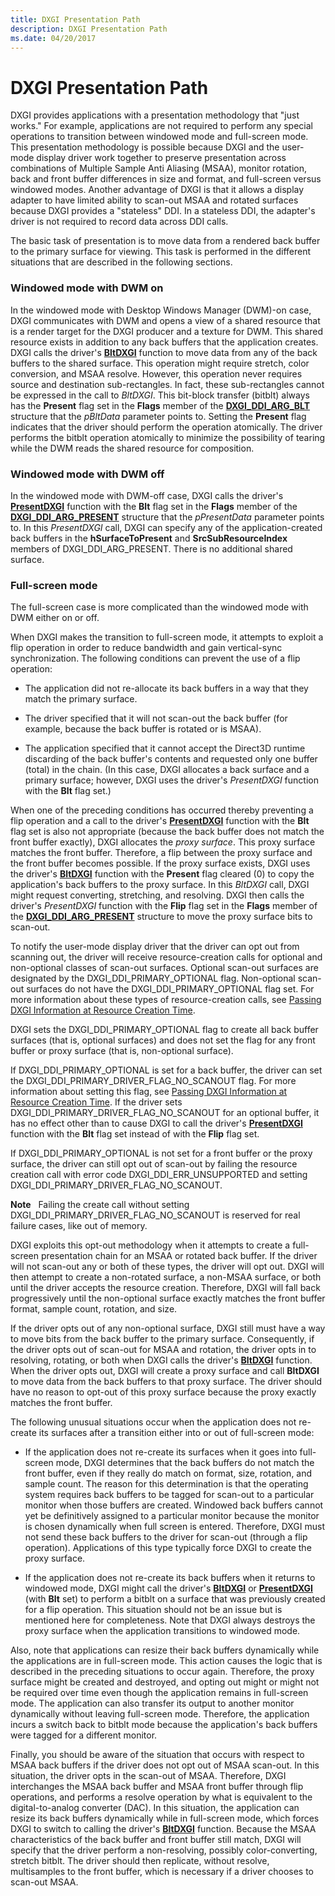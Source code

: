 ```yaml
---
title: DXGI Presentation Path
description: DXGI Presentation Path
ms.date: 04/20/2017
---
```


# DXGI Presentation Path


DXGI provides applications with a presentation methodology that "just works." For example, applications are not required to perform any special operations to transition between windowed mode and full-screen mode. This presentation methodology is possible because DXGI and the user-mode display driver work together to preserve presentation across combinations of Multiple Sample Anti Aliasing (MSAA), monitor rotation, back and front buffer differences in size and format, and full-screen versus windowed modes. Another advantage of DXGI is that it allows a display adapter to have limited ability to scan-out MSAA and rotated surfaces because DXGI provides a "stateless" DDI. In a stateless DDI, the adapter's driver is not required to record data across DDI calls.

The basic task of presentation is to move data from a rendered back buffer to the primary surface for viewing. This task is performed in the different situations that are described in the following sections.

### <span id="windowed_mode_with_dwm_on"></span><span id="WINDOWED_MODE_WITH_DWM_ON"></span>Windowed mode with DWM on

In the windowed mode with Desktop Windows Manager (DWM)-on case, DXGI communicates with DWM and opens a view of a shared resource that is a render target for the DXGI producer and a texture for DWM. This shared resource exists in addition to any back buffers that the application creates. DXGI calls the driver's [**BltDXGI**](/windows-hardware/drivers/ddi/dxgiddi/ns-dxgiddi-dxgi_ddi_base_functions) function to move data from any of the back buffers to the shared surface. This operation might require stretch, color conversion, and MSAA resolve. However, this operation never requires source and destination sub-rectangles. In fact, these sub-rectangles cannot be expressed in the call to *BltDXGI*. This bit-block transfer (bitblt) always has the **Present** flag set in the **Flags** member of the [**DXGI\_DDI\_ARG\_BLT**](/windows-hardware/drivers/ddi/dxgiddi/ns-dxgiddi-dxgi_ddi_arg_blt) structure that the *pBltData* parameter points to. Setting the **Present** flag indicates that the driver should perform the operation atomically. The driver performs the bitblt operation atomically to minimize the possibility of tearing while the DWM reads the shared resource for composition.

### <span id="windowed_mode_with_dwm_off"></span><span id="WINDOWED_MODE_WITH_DWM_OFF"></span>Windowed mode with DWM off

In the windowed mode with DWM-off case, DXGI calls the driver's [**PresentDXGI**](/windows-hardware/drivers/ddi/dxgiddi/ns-dxgiddi-dxgi_ddi_base_functions) function with the **Blt** flag set in the **Flags** member of the [**DXGI\_DDI\_ARG\_PRESENT**](/windows-hardware/drivers/ddi/dxgiddi/ns-dxgiddi-dxgi_ddi_arg_present) structure that the *pPresentData* parameter points to. In this *PresentDXGI* call, DXGI can specify any of the application-created back buffers in the **hSurfaceToPresent** and **SrcSubResourceIndex** members of DXGI\_DDI\_ARG\_PRESENT. There is no additional shared surface.

### <span id="full_screen_mode"></span><span id="FULL_SCREEN_MODE"></span>Full-screen mode

The full-screen case is more complicated than the windowed mode with DWM either on or off.

When DXGI makes the transition to full-screen mode, it attempts to exploit a flip operation in order to reduce bandwidth and gain vertical-sync synchronization. The following conditions can prevent the use of a flip operation:

-   The application did not re-allocate its back buffers in a way that they match the primary surface.

-   The driver specified that it will not scan-out the back buffer (for example, because the back buffer is rotated or is MSAA).

-   The application specified that it cannot accept the Direct3D runtime discarding of the back buffer's contents and requested only one buffer (total) in the chain. (In this case, DXGI allocates a back surface and a primary surface; however, DXGI uses the driver's *PresentDXGI* function with the **Blt** flag set.)

When one of the preceding conditions has occurred thereby preventing a flip operation and a call to the driver's [**PresentDXGI**](/windows-hardware/drivers/ddi/dxgiddi/ns-dxgiddi-dxgi_ddi_base_functions) function with the **Blt** flag set is also not appropriate (because the back buffer does not match the front buffer exactly), DXGI allocates the *proxy surface*. This proxy surface matches the front buffer. Therefore, a flip between the proxy surface and the front buffer becomes possible. If the proxy surface exists, DXGI uses the driver's [**BltDXGI**](/windows-hardware/drivers/ddi/dxgiddi/ns-dxgiddi-dxgi_ddi_base_functions) function with the **Present** flag cleared (0) to copy the application's back buffers to the proxy surface. In this *BltDXGI* call, DXGI might request converting, stretching, and resolving. DXGI then calls the driver's *PresentDXGI* function with the **Flip** flag set in the **Flags** member of the [**DXGI\_DDI\_ARG\_PRESENT**](/windows-hardware/drivers/ddi/dxgiddi/ns-dxgiddi-dxgi_ddi_arg_present) structure to move the proxy surface bits to scan-out.

To notify the user-mode display driver that the driver can opt out from scanning out, the driver will receive resource-creation calls for optional and non-optional classes of scan-out surfaces. Optional scan-out surfaces are designated by the DXGI\_DDI\_PRIMARY\_OPTIONAL flag. Non-optional scan-out surfaces do not have the DXGI\_DDI\_PRIMARY\_OPTIONAL flag set. For more information about these types of resource-creation calls, see [Passing DXGI Information at Resource Creation Time](passing-dxgi-information-at-resource-creation-time.md).

DXGI sets the DXGI\_DDI\_PRIMARY\_OPTIONAL flag to create all back buffer surfaces (that is, optional surfaces) and does not set the flag for any front buffer or proxy surface (that is, non-optional surface).

If DXGI\_DDI\_PRIMARY\_OPTIONAL is set for a back buffer, the driver can set the DXGI\_DDI\_PRIMARY\_DRIVER\_FLAG\_NO\_SCANOUT flag. For more information about setting this flag, see [Passing DXGI Information at Resource Creation Time](passing-dxgi-information-at-resource-creation-time.md). If the driver sets DXGI\_DDI\_PRIMARY\_DRIVER\_FLAG\_NO\_SCANOUT for an optional buffer, it has no effect other than to cause DXGI to call the driver's [**PresentDXGI**](/windows-hardware/drivers/ddi/dxgiddi/ns-dxgiddi-dxgi_ddi_base_functions) function with the **Blt** flag set instead of with the **Flip** flag set.

If DXGI\_DDI\_PRIMARY\_OPTIONAL is not set for a front buffer or the proxy surface, the driver can still opt out of scan-out by failing the resource creation call with error code DXGI\_DDI\_ERR\_UNSUPPORTED and setting DXGI\_DDI\_PRIMARY\_DRIVER\_FLAG\_NO\_SCANOUT.

**Note**   Failing the create call without setting DXGI\_DDI\_PRIMARY\_DRIVER\_FLAG\_NO\_SCANOUT is reserved for real failure cases, like out of memory.

 

DXGI exploits this opt-out methodology when it attempts to create a full-screen presentation chain for an MSAA or rotated back buffer. If the driver will not scan-out any or both of these types, the driver will opt out. DXGI will then attempt to create a non-rotated surface, a non-MSAA surface, or both until the driver accepts the resource creation. Therefore, DXGI will fall back progressively until the non-optional surface exactly matches the front buffer format, sample count, rotation, and size.

If the driver opts out of any non-optional surface, DXGI still must have a way to move bits from the back buffer to the primary surface. Consequently, if the driver opts out of scan-out for MSAA and rotation, the driver opts in to resolving, rotating, or both when DXGI calls the driver's [**BltDXGI**](/windows-hardware/drivers/ddi/dxgiddi/ns-dxgiddi-dxgi_ddi_base_functions) function. When the driver opts out, DXGI will create a proxy surface and call **BltDXGI** to move data from the back buffers to that proxy surface. The driver should have no reason to opt-out of this proxy surface because the proxy exactly matches the front buffer.

The following unusual situations occur when the application does not re-create its surfaces after a transition either into or out of full-screen mode:

-   If the application does not re-create its surfaces when it goes into full-screen mode, DXGI determines that the back buffers do not match the front buffer, even if they really do match on format, size, rotation, and sample count. The reason for this determination is that the operating system requires back buffers to be tagged for scan-out to a particular monitor when those buffers are created. Windowed back buffers cannot yet be definitively assigned to a particular monitor because the monitor is chosen dynamically when full screen is entered. Therefore, DXGI must not send these back buffers to the driver for scan-out (through a flip operation). Applications of this type typically force DXGI to create the proxy surface.

-   If the application does not re-create its back buffers when it returns to windowed mode, DXGI might call the driver's [**BltDXGI**](/windows-hardware/drivers/ddi/dxgiddi/ns-dxgiddi-dxgi_ddi_base_functions) or [**PresentDXGI**](/windows-hardware/drivers/ddi/dxgiddi/ns-dxgiddi-dxgi_ddi_base_functions) (with **Blt** set) to perform a bitblt on a surface that was previously created for a flip operation. This situation should not be an issue but is mentioned here for completeness. Note that DXGI always destroys the proxy surface when the application transitions to windowed mode.

Also, note that applications can resize their back buffers dynamically while the applications are in full-screen mode. This action causes the logic that is described in the preceding situations to occur again. Therefore, the proxy surface might be created and destroyed, and opting out might or might not be required over time even though the application remains in full-screen mode. The application can also transfer its output to another monitor dynamically without leaving full-screen mode. Therefore, the application incurs a switch back to bitblt mode because the application's back buffers were tagged for a different monitor.

Finally, you should be aware of the situation that occurs with respect to MSAA back buffers if the driver does not opt out of MSAA scan-out. In this situation, the driver opts in the scan-out of MSAA. Therefore, DXGI interchanges the MSAA back buffer and MSAA front buffer through flip operations, and performs a resolve operation by what is equivalent to the digital-to-analog converter (DAC). In this situation, the application can resize its back buffers dynamically while in full-screen mode, which forces DXGI to switch to calling the driver's [**BltDXGI**](/windows-hardware/drivers/ddi/dxgiddi/ns-dxgiddi-dxgi_ddi_base_functions) function. Because the MSAA characteristics of the back buffer and front buffer still match, DXGI will specify that the driver perform a non-resolving, possibly color-converting, stretch bitblt. The driver should then replicate, without resolve, multisamples to the front buffer, which is necessary if a driver chooses to scan-out MSAA.

 

